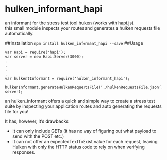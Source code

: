 hulken_informant_hapi
=========================

an informant for the stress test tool [hulken](https://github.com/hellgrenj/hulken) (works with hapi.js).  
this small module inspects your routes and generates a hulken requests file automatically.

##Installation
`npm install hulken_informant_hapi --save`
##Usage
```
var Hapi = require('hapi');
var server = new Hapi.Server(3000);
.
.
.
.
var hulkentInformant = require('hulken_informant_hapi');
 hulkenInformant.generateHulkenRequestsFile(‘./hulkenRequestsFile.json’, server);
```
an hulken_informant offers a quick and simple way to create a stress test suite by inspecting your application routes and auto generating the requests file for you!

It has, however, it’s drawbacks:
* It can only include GETs (it has no way of figuring out what payload to send with the POST etc.)
* It can not offer an expectedTextToExist value for each request, leaving Hulken with only the HTTP status code to rely on when verifying responses.
